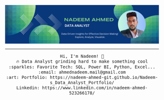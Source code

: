 <img src="https://github.com/nadeem-ahmed-git/nadeem-ahmed-git/blob/main/github%20banner.png?raw=true"/>
 <hr></hr>
<p align="center">
  <samp>
    Hi, I'm Nadeem! 👋 <br>
    🔥 Data Analyst grinding hard to make something cool  <br>
    :sparkles: Favorite Tech: SQL, Power  BI, Python, Excel... <br>
    :email:	ahmednadeem.mail@gmail.com <br>
    :art: Portfolio: https://nadeem-ahmed-git.github.io/Nadeem-s_Data_Analyst_Portfolio/ <br>
                Linkedin: https://www.linkedin.com/in/nadeem-ahmed-523266178/ <br>
  </samp>
</p>
